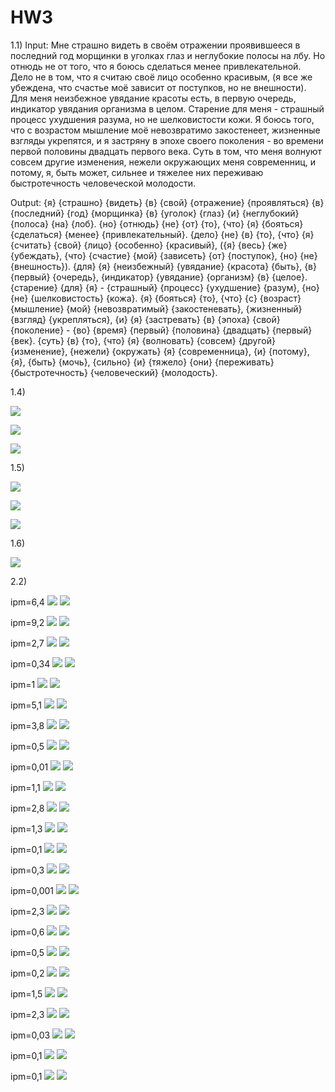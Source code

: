 # HW3

1.1)
Input:
Мне страшно видеть в своём отражении проявившееся в последний год морщинки в уголках глаз и неглубокие полосы на лбу. Но отнюдь не от того, что я боюсь сделаться менее привлекательной. Дело не в том, что я считаю своё лицо особенно красивым, (я все же убеждена, что счастье моё зависит от поступков, но не внешности). Для меня неизбежное увядание красоты есть, в первую очередь, индикатор увядания организма в целом. Старение для меня - страшный процесс ухудшения разума, но не шелковистости кожи. Я боюсь того, что с возрастом мышление моё невозвратимо закостенеет, жизненные взгляды укрепятся, и я застряну в эпохе своего поколения - во времени первой половины двадцать первого века. Суть в том, что меня волнуют совсем другие изменения, нежели окружающих меня современниц, и потому, я, быть может, сильнее и тяжелее них переживаю быстротечность человеческой молодости.

Output:
{я} {страшно} {видеть} {в} {свой} {отражение} {проявляться} {в} {последний} {год} {морщинка} {в} {уголок} {глаз} {и} {неглубокий} {полоса} {на} {лоб}. {но} {отнюдь} {не} {от} {то}, {что} {я} {бояться} {сделаться} {менее} {привлекательный}. {дело} {не} {в} {то}, {что} {я} {считать} {свой} {лицо} {особенно} {красивый}, ({я} {весь} {же} {убеждать}, {что} {счастие} {мой} {зависеть} {от} {поступок}, {но} {не} {внешность}). {для} {я} {неизбежный} {увядание} {красота} {быть}, {в} {первый} {очередь}, {индикатор} {увядание} {организм} {в} {целое}. {старение} {для} {я} - {страшный} {процесс} {ухудшение} {разум}, {но} {не} {шелковистость} {кожа}. {я} {бояться} {то}, {что} {с} {возраст} {мышление} {мой} {невозвратимый} {закостеневать}, {жизненный} {взгляд} {укрепляться}, {и} {я} {застревать} {в} {эпоха} {свой} {поколение} - {во} {время} {первый} {половина} {двадцать} {первый} {век}. {суть} {в} {то}, {что} {я} {волновать} {совсем} {другой} {изменение}, {нежели} {окружать} {я} {современница}, {и} {потому}, {я}, {быть} {мочь}, {сильно} {и} {тяжело} {они} {переживать} {быстротечность} {человеческий} {молодость}.

1.4)

![](снимок1.png)

![](снимок2.png)

![](снимок3.png) 

1.5)

![](1.2.png)

![](1.3.png)

![](1.4.png)

1.6)

![](1.1.png)

2.2)

ipm=6,4
![](2.1.1.png)
![](2.2.1.png)

ipm=9,2
![](2.1.2.png)
![](2.2.2.png)

ipm=2,7
![](2.1.3.png)
![](2.2.3.png)

ipm=0,34
![](2.1.4.png)
![](2.2.4.png)

ipm=1
![](2.1.5.png)
![](2.2.5.png)

ipm=5,1
![](2.1.6.png)
![](2.2.6.png)

ipm=3,8
![](2.1.7.png)
![](2.2.7.png)

ipm=0,5
![](2.1.8.png)
![](2.2.8.png)

ipm=0,01
![](2.1.9.png)
![](2.2.9.png)

ipm=1,1
![](2.1.10.png)
![](2.2.10.png)

ipm=2,8
![](2.1.11.png)
![](2.2.11.png)

ipm=1,3
![](2.1.12.png)
![](2.2.12.png)

ipm=0,1
![](2.1.13.png)
![](2.2.13.png)

ipm=0,3
![](2.1.14.png)
![](2.2.14.png)

ipm=0,001
![](2.1.15.png)
![](2.2.15.png)

ipm=2,3
![](2.1.16.png)
![](2.2.16.png)

ipm=0,6
![](2.1.17.png)
![](2.2.17.png)

ipm=0,5
![](2.1.18.png)
![](2.2.18.png)

ipm=0,2
![](2.1.20.png)
![](2.2.20.png)

ipm=1,5
![](2.1.21.png)
![](2.2.21.png)

ipm=2,3
![](2.1.22.png)
![](2.2.22.png)

ipm=0,03
![](2.1.23.png)
![](2.2.23.png)

ipm=0,1
![](2.1.24.png)
![](2.2.24.png)

ipm=0,1
![](2.1.27.png)
![](2.2.27.png)
